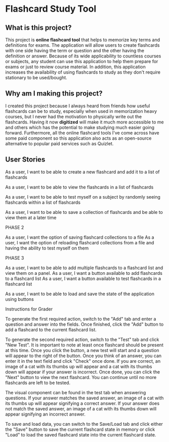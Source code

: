 # Flashcard Study Tool

## What is this project?

This project is **online flashcard tool** that helps to memorize key terms and definitions for exams. The application will
allow users to create flashcards with one side having the term or question and the other having the definition or answer.
Because of its wide applicability to countless courses or subjects, any student can use this application to help them prepare for
exams or just to review course material. In addition, this application increases the availability of using flashcards to study
as they don't require stationary to be used/bought.

## Why am I making this project?

I created this project because I always heard from friends how useful flashcards can be to study, especially when used in memorization heavy courses,
but I never had the motivation to physically write out
the flashcards. Having it now **digitized** will make it much more accessible to me and others which has the potential to make studying
much easier going forward. Furthermore, all the online flashcard tools I've come across have some paid component so this application
also acts as an open-source alternative to popular paid services such as Quizlet.

## User Stories

As a user, I want to be able to create a new flashcard and add it to a list of flashcards

As a user, I want to be able to view the flashcards in a list of flashcards

As a user, I want to be able to test myself on a subject by randomly seeing flashcards within a list of flashcards

As a user, I want to be able to save a collection of flashcards and be able to view them at a later time

PHASE 2

As a user, I want the option of saving flashcard collections to a file
As a user, I want the option of reloading flashcard collections from a file and having the ability to test myself on them

PHASE 3

As a user, I want to be able to add multiple flashcards to a flashcard list 
and view them on a panel.
As a user, I want a button available to add flashcards to a flashcard list
As a user, I want a button available to test flashcards in a flashcard list

As a user, I want to be able to load and save the state of the application using buttons

Instructions for Grader

To generate the first required action, switch to the "Add" tab and enter a
question and answer into the fields. Once finished, click the "Add" button to add a flashcard
to the current flashcard list.

To generate the second required action, switch to the "Test" tab and click "New Test". It is
important to note at least once flashcard should be present at this time. Once you click the button, a new test will
start and a question will appear to the right of the button. Once you think of an answer, you can enter
it in the text field and click "Check" once done. If you are correct, an image of a cat with its thumbs up will appear
and a cat with its thumbs down will appear if your answer is incorrect. Once done, you can click the "Next" button to
view the next flashcard. You can continue until no more flashcards are left to be tested.

The visual component can be found in the test tab when answering questions. If your answer matches the saved answer,
an image of a cat with its thumbs up will appear signifying a correct answer. If your answer does not match the saved answer,
an image of a cat with its thumbs down will appear signifying an incorrect answer.

To save and load data, you can switch to the Save/Load tab and click either the "Save" button to save the current flashcard state
in memory or click "Load" to load the saved flashcard state into the current flashcard state.
